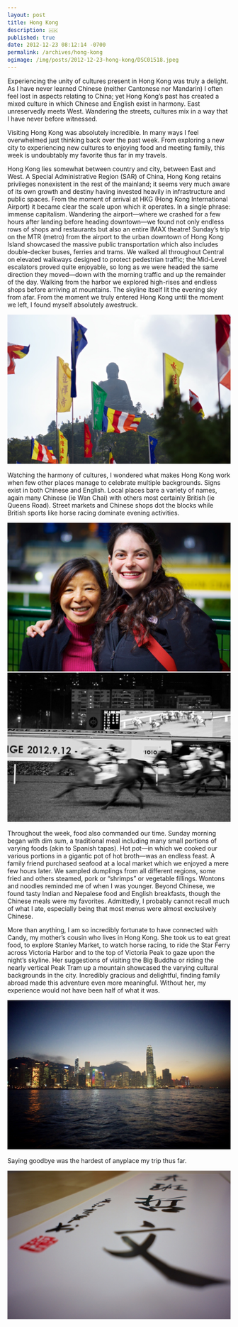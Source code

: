 ```yaml
---
layout: post
title: Hong Kong
description: 🇭🇰
published: true
date: 2012-12-23 08:12:14 -0700
permalink: /archives/hong-kong
ogimage: /img/posts/2012-12-23-hong-kong/DSC01518.jpeg
---
```

Experiencing the unity of cultures present in Hong Kong was truly a delight. As I have never learned Chinese (neither Cantonese nor Mandarin) I often feel lost in aspects relating to China; yet Hong Kong’s past has created a mixed culture in which Chinese and English exist in harmony. East unreservedly meets West. Wandering the streets, cultures mix in a way that I have never before witnessed.

Visiting Hong Kong was absolutely incredible. In many ways I feel overwhelmed just thinking back over the past week. From exploring a new city to experiencing new cultures to enjoying food and meeting family, this week is undoubtably my favorite thus far in my travels.

Hong Kong lies somewhat between country and city, between East and West. A Special Administrative Region (SAR) of China, Hong Kong retains privileges nonexistent in the rest of the mainland; it seems very much aware of its own growth and destiny having invested heavily in infrastructure and public spaces. From the moment of arrival at HKG (Hong Kong International Airport) it became clear the scale upon which it operates. In a single phrase: immense capitalism. Wandering the airport—where we crashed for a few hours after landing before heading downtown—we found not only endless rows of shops and restaurants but also an entire IMAX theatre! Sunday’s trip on the MTR (metro) from the airport to the urban downtown of Hong Kong Island showcased the massive public transportation which also includes double-decker buses, ferries and trams. We walked all throughout Central on elevated walkways designed to protect pedestrian traffic; the Mid-Level escalators proved quite enjoyable, so long as we were headed the same direction they moved—down with the morning traffic and up the remainder of the day. Walking from the harbor we explored high-rises and endless shops before arriving at mountains. The skyline itself lit the evening sky from afar. From the moment we truly entered Hong Kong until the moment we left, I found myself absolutely awestruck.

![Big Buddha][1]

Watching the harmony of cultures, I wondered what makes Hong Kong work when few other places manage to celebrate multiple backgrounds. Signs exist in both Chinese and English. Local places bare a variety of names, again many Chinese (ie Wan Chai) with others most certainly British (ie Queens Road). Street markets and Chinese shops dot the blocks while British sports like horse racing dominate evening activities.

![Candy and Sarah][2]
![Hong Kong Jockey Club][3]

Throughout the week, food also commanded our time. Sunday morning began with dim sum, a traditional meal including many small portions of varying foods (akin to Spanish tapas). Hot pot—in which we cooked our various portions in a gigantic pot of hot broth—was an endless feast. A family friend purchased seafood at a local market which we enjoyed a mere few hours later. We sampled dumplings from all different regions, some fried and others steamed, pork or “shrimps” or vegetable fillings. Wontons and noodles reminded me of when I was younger. Beyond Chinese, we found tasty Indian and Nepalese food and English breakfasts, though the Chinese meals were my favorites. Admittedly, I probably cannot recall much of what I ate, especially being that most menus were almost exclusively Chinese.

More than anything, I am so incredibly fortunate to have connected with Candy, my mother’s cousin who lives in Hong Kong. She took us to eat great food, to explore Stanley Market, to watch horse racing, to ride the Star Ferry across Victoria Harbor and to the top of Victoria Peak to gaze upon the night’s skyline. Her suggestions of visiting the Big Buddha or riding the nearly vertical Peak Tram up a mountain showcased the varying cultural backgrounds in the city. Incredibly gracious and delightful, finding family abroad made this adventure even more meaningful. Without her, my experience would not have been half of what it was.

![Hong Kong skyline][4]

Saying goodbye was the hardest of anyplace my trip thus far.

![My name written in Chinese][5]

[1]: /img/posts/2012-12-23-hong-kong/DSC01388.jpeg
[2]: /img/posts/2012-12-23-hong-kong/DSC01424.jpeg
[3]: /img/posts/2012-12-23-hong-kong/DSC01437.jpeg
[4]: /img/posts/2012-12-23-hong-kong/DSC01518.jpeg
[5]: /img/posts/2012-12-23-hong-kong/DSC01584.jpeg